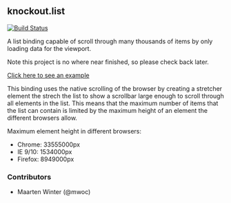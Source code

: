 ## knockout.list

[![Build Status](https://travis-ci.org/sunesimonsen/knockout.list.png?branch=master)](https://travis-ci.org/sunesimonsen/knockout.list)

A list binding capable of scroll through many thousands of items by only loading data for the viewport.

Note this project is no where near finished, so please check back later.

[Click here to see an example](http://sunesimonsen.github.com/knockout.list/examples/index.html)

This binding uses the native scrolling of the browser by creating a
stretcher element the strech the list to show a scrollbar large enough
to scroll through all elements in the list. This means that the
maximum number of items that the list can contain is limited by the
maximum height of an element the different browsers allow.

Maximum element height in different browsers:

* Chrome: 33555000px
* IE 9/10: 1534000px
* Firefox: 8949000px

### Contributors

* Maarten Winter (@mwoc)

